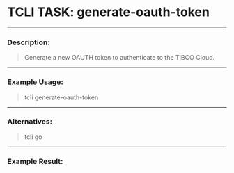 # TCLI TASK: generate-oauth-token

---
### Description:
> Generate a new OAUTH token to authenticate to the TIBCO Cloud.

---
### Example Usage:
> tcli generate-oauth-token

---
### Alternatives:
> tcli go


---
### Example Result:
